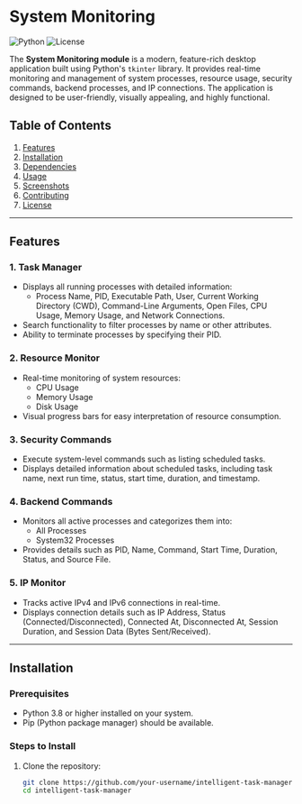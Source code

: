 # System Monitoring

![Python](https://img.shields.io/badge/Python-3.8%2B-blue) ![License](https://img.shields.io/badge/License-MIT-green)

The **System Monitoring module** is a modern, feature-rich desktop application built using Python's `tkinter` library. It provides real-time monitoring and management of system processes, resource usage, security commands, backend processes, and IP connections. The application is designed to be user-friendly, visually appealing, and highly functional.

## Table of Contents
1. [Features](#features)
2. [Installation](#installation)
3. [Dependencies](#dependencies)
4. [Usage](#usage)
5. [Screenshots](#screenshots)
6. [Contributing](#contributing)
7. [License](#license)

---

## Features

### 1. Task Manager
- Displays all running processes with detailed information:
  - Process Name, PID, Executable Path, User, Current Working Directory (CWD), Command-Line Arguments, Open Files, CPU Usage, Memory Usage, and Network Connections.
- Search functionality to filter processes by name or other attributes.
- Ability to terminate processes by specifying their PID.

### 2. Resource Monitor
- Real-time monitoring of system resources:
  - CPU Usage
  - Memory Usage
  - Disk Usage
- Visual progress bars for easy interpretation of resource consumption.

### 3. Security Commands
- Execute system-level commands such as listing scheduled tasks.
- Displays detailed information about scheduled tasks, including task name, next run time, status, start time, duration, and timestamp.

### 4. Backend Commands
- Monitors all active processes and categorizes them into:
  - All Processes
  - System32 Processes
- Provides details such as PID, Name, Command, Start Time, Duration, Status, and Source File.

### 5. IP Monitor
- Tracks active IPv4 and IPv6 connections in real-time.
- Displays connection details such as IP Address, Status (Connected/Disconnected), Connected At, Disconnected At, Session Duration, and Session Data (Bytes Sent/Received).

---

## Installation

### Prerequisites
- Python 3.8 or higher installed on your system.
- Pip (Python package manager) should be available.

### Steps to Install
1. Clone the repository:
   ```bash
   git clone https://github.com/your-username/intelligent-task-manager.git
   cd intelligent-task-manager
